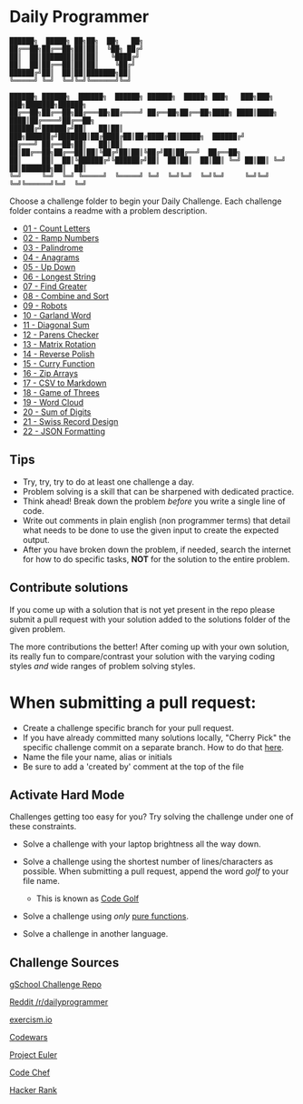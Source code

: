 # Daily Programmer

```
██████╗  █████╗ ██╗██╗  ██╗   ██╗                                                       
██╔══██╗██╔══██╗██║██║  ╚██╗ ██╔╝                                                       
██║  ██║███████║██║██║   ╚████╔╝                                                        
██║  ██║██╔══██║██║██║    ╚██╔╝                                                         
██████╔╝██║  ██║██║███████╗██║                                                          
╚═════╝ ╚═╝  ╚═╝╚═╝╚══════╝╚═╝                                                          

██████╗ ██████╗  ██████╗  ██████╗ ██████╗  █████╗ ███╗   ███╗███╗   ███╗███████╗██████╗
██╔══██╗██╔══██╗██╔═══██╗██╔════╝ ██╔══██╗██╔══██╗████╗ ████║████╗ ████║██╔════╝██╔══██╗
██████╔╝██████╔╝██║   ██║██║  ███╗██████╔╝███████║██╔████╔██║██╔████╔██║█████╗  ██████╔╝
██╔═══╝ ██╔══██╗██║   ██║██║   ██║██╔══██╗██╔══██║██║╚██╔╝██║██║╚██╔╝██║██╔══╝  ██╔══██╗
██║     ██║  ██║╚██████╔╝╚██████╔╝██║  ██║██║  ██║██║ ╚═╝ ██║██║ ╚═╝ ██║███████╗██║  ██║
╚═╝     ╚═╝  ╚═╝ ╚═════╝  ╚═════╝ ╚═╝  ╚═╝╚═╝  ╚═╝╚═╝     ╚═╝╚═╝     ╚═╝╚══════╝╚═╝  ╚═╝
```

Choose a challenge folder to begin your Daily Challenge.
Each challenge folder contains a readme with a problem description.

* [01 - Count Letters](01_countLetters)
* [02 - Ramp Numbers](02_rampNumbers)
* [03 - Palindrome](03_palindrome)
* [04 - Anagrams](04_anagrams)
* [05 - Up Down](05_upDown)
* [06 - Longest String](06_longestString)
* [07 - Find Greater](07_findGreater)
* [08 - Combine and Sort](08_combineAndSort)
* [09 - Robots](09_robots)
* [10 - Garland Word](10_garlandWord)
* [11 - Diagonal Sum](11_diagonalSum)
* [12 - Parens Checker](12_parensChecker)
* [13 - Matrix Rotation](13_matrixRotation)
* [14 - Reverse Polish](14_reversePolish)
* [15 - Curry Function](15_curryFunction)
* [16 - Zip Arrays](16_zipArrays)
* [17 - CSV to Markdown](17_CSVtoMD)
* [18 - Game of Threes](18_gameOfThrees)
* [19 - Word Cloud](19_wordCloud)
* [20 - Sum of Digits](20_sumDigits)
* [21 - Swiss Record Design](21_swissRecordDesign)
* [22 - JSON Formatting](22_jsonFormatting)
## Tips

 * Try, try, try to do at least one challenge a day.
 * Problem solving is a skill that can be sharpened with dedicated practice.
 * Think ahead! Break down the problem _before_ you write a single line of code.
 * Write out comments in plain english (non programmer terms) that detail what needs to be done to use the given input to create the expected output.
 * After you have broken down the problem, if needed, search the internet for how to do specific tasks, __NOT__ for the solution to the entire problem.

## Contribute solutions

If you come up with a solution that is not yet present in the repo please submit a pull request with your solution added to the solutions folder of the given problem.

The more contributions the better! After coming up with your own solution, its really fun to compare/contrast your solution with the varying coding styles _and_  wide ranges of problem solving styles.

# When submitting a pull request:
* Create a challenge specific branch for your pull request.
 * If you have already committed many solutions locally, "Cherry Pick" the specific challenge commit on a separate branch. How to do that [here](http://stackoverflow.com/questions/5256021/send-a-pull-request-on-github-for-only-latest-commit).
* Name the file your name, alias or initials
* Be sure to add a 'created by' comment at the top of the file

## Activate Hard Mode

Challenges getting too easy for you? Try solving the challenge under one of these constraints.


* Solve a challenge with your laptop brightness all the way down.

* Solve a challenge using the shortest number of lines/characters as possible. When submitting a pull request, append the word _golf_ to your file name.
  * This is known as [Code Golf](https://en.wikipedia.org/wiki/Code_golf)


* Solve a challenge using _only_ [pure functions](https://en.wikipedia.org/wiki/Pure_function).


* Solve a challenge in another language.

## Challenge Sources

[gSchool Challenge Repo](https://github.com/gSchool/challenges/tree/master/Programming)

[Reddit /r/dailyprogrammer](https://www.reddit.com/r/dailyprogrammer/)

[exercism.io](http://exercism.io/languages/javascript)

[Codewars](http://www.codewars.com/)

[Project Euler](https://projecteuler.net/archives)

[Code Chef](https://www.codechef.com/problems/school/)

[Hacker Rank](https://www.hackerrank.com/domains)
